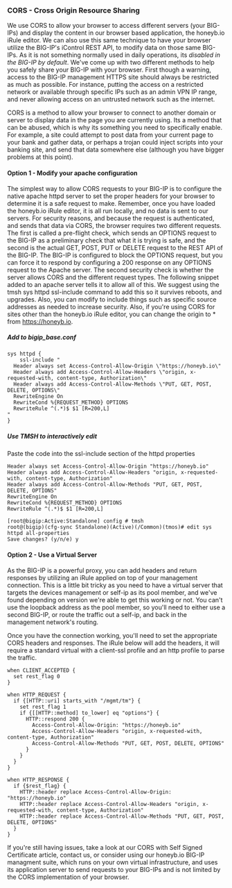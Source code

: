 ### CORS - Cross Origin Resource Sharing

We use CORS to allow your browser to access different servers (your BIG-IPs) and display the content in our browser based application, the honeyb.io iRule editor. We can also use this same technique to have your browser utilize the BIG-IP's iControl REST API, to modify data on those same BIG-IPs. As it is not something normally used in daily operations, its *disabled in the BIG-IP by default*. We've come up with two different methods to help you safely share your BIG-IP with your browser. First though a warning, access to the BIG-IP management HTTPS site should always be restricted as much as possible. For instance, putting the access on a restricted network or available through specific IPs such as an admin VPN IP range, and never allowing access on an untrusted network such as the internet.

CORS is a method to allow your browser to connect to another domain or server to display data in the page you are currently using. Its a method that can be abused, which is why its something you need to specifically enable. For example, a site could attempt to post data from your current page to your bank and gather data, or perhaps a trojan could inject scripts into your banking site, and send that data somewhere else (although you have bigger problems at this point).

#### Option 1 - Modify your apache configuration
The simplest way to allow CORS requests to your BIG-IP is to configure the native apache httpd server to set the proper headers for your browser to determine it is a safe request to make. Remember, once you have loaded the honeyb.io iRule editor, it is all run locally, and no data is sent to our servers. For security reasons, and because the request is authenticated, and sends that data via CORS, the browser requires two different requests. The first is called a pre-flight check, which sends an OPTIONS request to the BIG-IP as a preliminary check that what it is trying is safe, and the second is the actual GET, POST, PUT or DELETE request to the REST API of the BIG-IP. The BIG-IP is configured to block the OPTIONS request, but you can force it to respond by configuring a 200 response on any OPTIONS request to the Apache server. The second security check is whether the server allows CORS and the different request types. The following snippet added to an apache server tells it to allow all of this. We suggest using the tmsh sys httpd ssl-include command to add this so it survives reboots, and upgrades. Also, you can modify to include things such as specific source addresses as needed to increase security. Also, if you're using CORS for sites other than the honeyb.io iRule editor, you can change the origin to * from https://honeyb.io.

##### Add to bigip_base.conf

```
sys httpd {
    ssl-include "
  Header always set Access-Control-Allow-Origin \"https://honeyb.io\"
  Header always add Access-Control-Allow-Headers \"origin, x-requested-with, content-type, Authorization\"
  Header always add Access-Control-Allow-Methods \"PUT, GET, POST, DELETE, OPTIONS\"
  RewriteEngine On
  RewriteCond %{REQUEST_METHOD} OPTIONS
  RewriteRule ^(.*)$ $1 [R=200,L]
"
}
```                 

##### Use TMSH to interactively edit

Paste the code into the ssl-include section of the httpd properties

```
Header always set Access-Control-Allow-Origin "https://honeyb.io"
Header always add Access-Control-Allow-Headers "origin, x-requested-with, content-type, Authorization"
Header always add Access-Control-Allow-Methods "PUT, GET, POST, DELETE, OPTIONS"
RewriteEngine On
RewriteCond %{REQUEST_METHOD} OPTIONS
RewriteRule ^(.*)$ $1 [R=200,L]
```
```                  
[root@bigip:Active:Standalone] config # tmsh
root@(bigip)(cfg-sync Standalone)(Active)(/Common)(tmos)# edit sys httpd all-properties
Save changes? (y/n/e) y
```                  

#### Option 2 - Use a Virtual Server
As the BIG-IP is a powerful proxy, you can add headers and return responses by utilizing an iRule applied on top of your management connection. This is a little bit tricky as you need to have a virtual server that targets the devices management or self-ip as its pool member, and we've found depending on version we're able to get this working or not. You can't use the loopback address as the pool member, so you'll need to either use a second BIG-IP, or route the traffic out a self-ip, and back in the management network's routing.

Once you have the connection working, you'll need to set the appropriate CORS headers and responses. The iRule below will add the headers, it will require a standard virtual with a client-ssl profile and an http profile to parse the traffic.

```
when CLIENT_ACCEPTED {
  set rest_flag 0
}

when HTTP_REQUEST {
  if {[HTTP::uri] starts_with "/mgmt/tm"} {
    set rest_flag 1
    if {[[HTTP::method] to_lower] eq "options"} {
      HTTP::respond 200 {
        Access-Control-Allow-Origin: "https://honeyb.io"
        Access-Control-Allow-Headers "origin, x-requested-with, content-type, Authorization"
        Access-Control-Allow-Methods "PUT, GET, POST, DELETE, OPTIONS"
      }
    }
  }
}

when HTTP_RESPONSE {
  if {$rest_flag} {
    HTTP::header replace Access-Control-Allow-Origin: "https://honeyb.io"
    HTTP::header replace Access-Control-Allow-Headers "origin, x-requested-with, content-type, Authorization"
    HTTP::header replace Access-Control-Allow-Methods "PUT, GET, POST, DELETE, OPTIONS"
  }
}
```
               
If you're still having issues, take a look at our CORS with Self Signed Certificate article, contact us, or consider using our honeyb.io BIG-IP managment suite, which runs on your own virtual infrastructure, and uses its application server to send requests to your BIG-IPs and is not limited by the CORS implementation of your browser.
